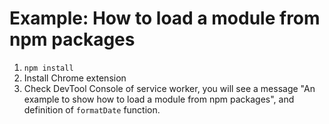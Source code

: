 # Example: How to load a module from npm packages

1. `npm install`
2. Install Chrome extension
3. Check DevTool Console of service worker, you will see a message "An example to show how to load a module from npm packages", and definition of `formatDate` function.